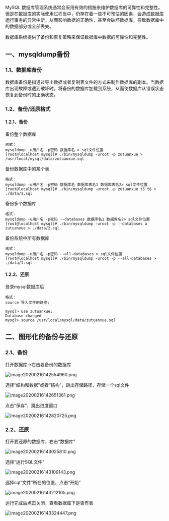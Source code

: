 MySQL 数据库管理系统通常会采用有效的措施来维护数据库的可靠性和完整性。但是在数据库的实际使用过程当中，仍存在着一些不可预估的因素，会造成数据库运行事务的异常中断，从而影响数据的正确性，甚至会破坏数据库，导致数据库中的数据部分或全部丢失。

数据库系统提供了备份和恢复策略来保证数据库中数据的可靠性和完整性。

## 一、mysqldump备份

### 1.1、数据库备份

数据库备份是指通过导出数据或者复制表文件的方式来制作数据库的副本。当数据库出现故障或遭到破坏时，将备份的数据库加载到系统，从而使数据库从错误状态恢复到备份时的正确状态。

### 1.2、备份/还原格式

#### 1.2.1、备份

备份整个数据库

```
格式：
mysqldump -u用户名 -p密码 数据库名 > sql文件位置
[root@localhost mysql]# ./bin/mysqldump -uroot -p zutuanxue > /usr/local/mysql/data/zutuanxue.sql
```

备份数据库中的某个表

```
格式：
mysqldump -u用户名 -p密码 数据库名 数据库表名1 数据库表名2> sql文件位置
[root@localhost mysql]# ./bin/mysqldump -uroot -p zutuanxue t5 t6 > ./data/1.sql
```

备份多个数据库

```
格式：
mysqldump -u用户名 -p密码 --databases 数据库名1 数据库名2> sql文件位置
[root@localhost mysql]# ./bin/mysqldump -uroot -p --databases a zutuanxue > ./data/2.sql
```

备份系统中所有数据库

```
格式：
mysqldump -u用户名 -p密码 --all-databases > sql文件位置
[root@localhost mysql]# ./bin/mysqldump -uroot -p --all-databases > ./data/1.sql
```

#### 1.2.2、还原

登录mysql数据库后

```mysql
格式：
source 导入文件的路径;

mysql> use zutuanxue;
Database changed
mysql> source /usr/local/mysql/data/zutuanxue.sql
```

## 二、图形化的备份与还原

### 2.1、备份

打开数据库->右击要备份的数据库

![image20200216142554960.png](https://www.zutuanxue.com:8000/static/media/images/2020/10/24/1603521654232.png)

选择“结构和数据”或者“结构”，跳出存储路径，存储一个sql文件

![image20200216142651361.png](https://www.zutuanxue.com:8000/static/media/images/2020/10/24/1603521671030.png)

点击“保存”，跳出进度窗口

![image20200216142820725.png](https://www.zutuanxue.com:8000/static/media/images/2020/10/24/1603521684164.png)

### 2.2、还原

打开要还原的数据库，右击“数据库”

![image20200216143025810.png](https://www.zutuanxue.com:8000/static/media/images/2020/10/24/1603521704494.png)

选择“运行SQL文件”

![image20200216143109143.png](https://www.zutuanxue.com:8000/static/media/images/2020/10/24/1603521717747.png)

选择sql“文件”所在的位置，点击“开始”

![image20200216143212105.png](https://www.zutuanxue.com:8000/static/media/images/2020/10/24/1603521732225.png)

运行完成后点击关闭，查看数据库下是否有表

![image20200216143324447.png](https://www.zutuanxue.com:8000/static/media/images/2020/10/24/1603521748776.png)